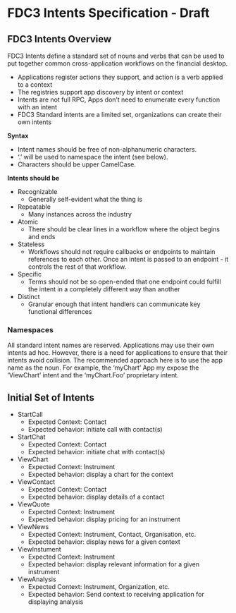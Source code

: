 # FDC3 Intents Specification - Draft #
## FDC3 Intents Overview ##
FDC3 Intents define a standard set of nouns and verbs that can be used to put together common cross-application workflows on the financial desktop.  

* Applications register actions they support, and action is a verb applied to a context
* The registries support app discovery by intent or context
* Intents are not full RPC, Apps don’t need to enumerate every function with an intent
* FDC3 Standard intents are a limited set, organizations can create their own intents

**Syntax**
* Intent names should be free of non-alphanumeric characters.   
* ‘.’ will be used to namespace the intent (see below).  
* Characters should be upper CamelCase.

**Intents should be**
* Recognizable
    * Generally self-evident what the thing is
* Repeatable
    * Many instances across the industry
* Atomic
    * There should be clear lines in a workflow where the object begins and ends
* Stateless
    * Workflows should not require callbacks or endpoints to maintain references to each other.  Once an intent is passed to an endpoint - it controls the rest of that workflow. 
* Specific
    * Terms should not be so open-ended that one endpoint could fulfill the intent in a completely different way than another
* Distinct
    * Granular enough that intent handlers can communicate key functional differences 

### Namespaces ###
All standard intent names are reserved. Applications  may use their own intents ad hoc. 
However, there is a need for applications to ensure that their intents avoid collision. The recommended approach here is to use the app name as the noun.  For example, the ‘myChart’ App my expose the ‘ViewChart’ intent and the ‘myChart.Foo’ proprietary intent.

## Initial Set of Intents ##

* StartCall
  * Expected Context: Contact
  * Expected behavior: initiate call with contact(s)
* StartChat
  * Expected Context: Contact
  * Expected behavior: initiate chat with contact(s)
* ViewChart
  * Expected Context: Instrument
  * Expected behavior: display a chart for the context
* ViewContact
  * Expected Context: Contact
  * Expected behavior: display details of a contact
* ViewQuote
  * Expected Context: Instrument
  * Expected behavior: display pricing for an instrument
* ViewNews
  * Expected Context: Instrument, Contact, Organisation, etc.
  * Expected behavior: display news for a given context
* ViewInstument
  * Expected Context: Instrument
  * Expected behavior: display relevant information for a given instrument
* ViewAnalysis
  * Expected Context: Instrument, Organization, etc.
  * Expected behavior: Send context to receiving application for displaying analysis
